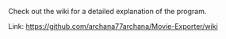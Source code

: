 Check out the wiki for a detailed explanation of the program.

Link: https://github.com/archana77archana/Movie-Exporter/wiki
